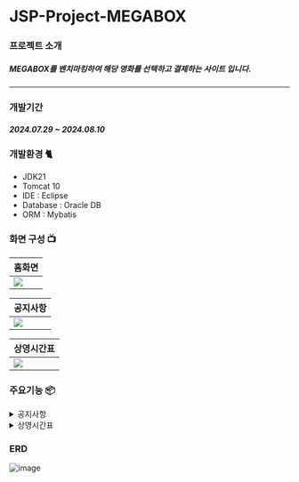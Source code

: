 # JSP-Project-MEGABOX
### 프로젝트 소개
##### MEGABOX를 벤치마킹하여 해당 영화를 선택하고 결제하는 사이트 입니다.
------

### 개발기간
##### 2024.07.29 ~ 2024.08.10

### 개발환경 🐈
* JDK21
* Tomcat 10
* IDE : Eclipse 
* Database : Oracle DB
* ORM : Mybatis


### 화면 구성 📺

|홈화면|
|------|
|<img src="https://github.com/user-attachments/assets/886249cc-e7a0-48a8-b0c1-f201c3abb5a1"/>

|공지사항|
|------|
|<img src="https://github.com/user-attachments/assets/46956c27-c07a-4419-be44-a9949b4fcece"/>

|상영시간표|
|------|
|<img src="https://github.com/user-attachments/assets/fa570a62-a52d-4bfd-b59d-590707d4dc47"/>



### 주요기능  📦
<details><summary>공지사항 </summary> <br/>
<p>⭐️페이지 기능 (CDATA블록 & rownum & 동적 쿼리)</p>
<img src="https://github.com/user-attachments/assets/bf3c17a3-9b3b-457c-887c-68b98a350593"/>

 </details>
<details><summary>상영시간표 </summary> <br/>
<p>⭐️Axios를 활용한 비동기 처리</p>
<img src="https://github.com/user-attachments/assets/0c1a70a9-4228-4fb7-bdd2-6764b52f699e"/>
 </details>



### ERD
![image](https://github.com/user-attachments/assets/78e18022-daa9-4101-93e4-37e2c9abd1cd)
